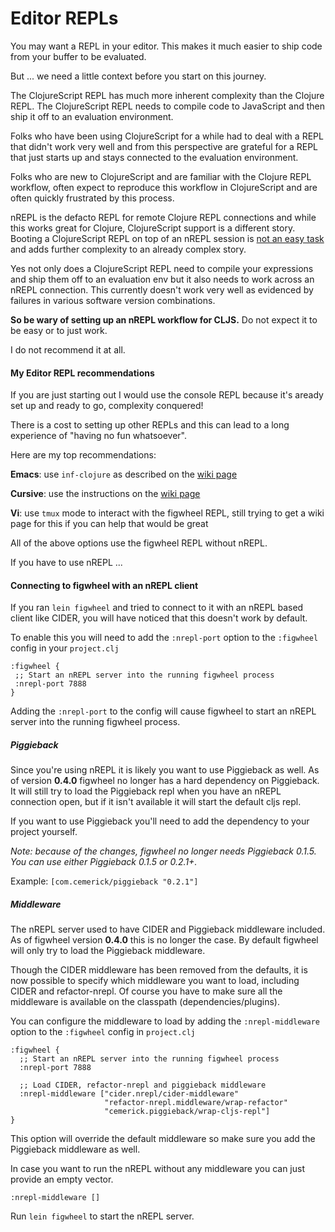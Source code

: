 # Editor REPLs

You may want a REPL in your editor. This makes it much easier to ship code
from your buffer to be evaluated.

But ... we need a little context before you start on this journey.

The ClojureScript REPL has much more inherent complexity than the
Clojure REPL. The ClojureScript REPL needs to compile code to
JavaScript and then ship it off to an evaluation environment.

Folks who have been using ClojureScript for a while had to deal with a
REPL that didn't work very well and from this perspective are grateful
for a REPL that just starts up and stays connected to the evaluation
environment.

Folks who are new to ClojureScript and are familiar with the Clojure
REPL workflow, often expect to reproduce this workflow in ClojureScript
and are often quickly frustrated by this process.

nREPL is the defacto REPL for remote Clojure REPL connections and
while this works great for Clojure, ClojureScript support is a
different story. Booting a ClojureScript REPL on top of an nREPL
session is [not an easy
task](https://github.com/cemerick/piggieback/blob/master/src/cemerick/piggieback.clj)
and adds further complexity to an already complex story.

Yes not only does a ClojureScript REPL need to compile your
expressions and ship them off to an evaluation env but it also needs
to work across an nREPL connection. This currently doesn't work very
well as evidenced by failures in various software version combinations.

**So be wary of setting up an nREPL workflow for CLJS.** Do not
expect it to be easy or to just work.

I do not recommend it at all.

#### My Editor REPL recommendations

If you are just starting out I would use the console REPL because it's
aready set up and ready to go, complexity conquered!

There is a cost to setting up other REPLs and this can lead to a long
experience of "having no fun whatsoever". 

Here are my top recommendations:

**Emacs**:   use `inf-clojure` as described on the [wiki page](https://github.com/bhauman/lein-figwheel/wiki/Running-figwheel-with-Emacs-Inferior-Clojure-Interaction-Mode)

**Cursive**: use the instructions on the [wiki page](https://github.com/bhauman/lein-figwheel/wiki/Running-figwheel-in-a-Cursive-Clojure-REPL)

**Vi**:      use `tmux` mode to interact with the figwheel REPL, still trying to get a wiki page for this if you can help that would be great

All of the above options use the figwheel REPL without nREPL.

If you have to use nREPL ...

#### Connecting to figwheel with an nREPL client

If you ran `lein figwheel` and tried to connect to it with an nREPL based
client like CIDER, you will have noticed that this doesn't work by default.

To enable this you will need to add the `:nrepl-port` option to the
`:figwheel` config in your `project.clj`
```
:figwheel {
 ;; Start an nREPL server into the running figwheel process
 :nrepl-port 7888
}
```

Adding the `:nrepl-port` to the config will cause figwheel to start an 
nREPL server into the running figwheel process.

##### Piggieback

Since you're using nREPL it is likely you want to use Piggieback as well.
As of version **0.4.0** figwheel no longer has a hard dependency on
Piggieback. It will still try to load the Piggieback repl when you have
an nREPL connection open, but if it isn't available it will start the
default cljs repl.

If you want to use Piggieback you'll need to add the dependency to your
project yourself.

*Note: because of the changes, figwheel no longer needs Piggieback 0.1.5.*
*You can use either Piggieback 0.1.5 or 0.2.1+.*

Example: `[com.cemerick/piggieback "0.2.1"]`

##### Middleware

The nREPL server used to have CIDER and Piggieback middleware included.
As of figwheel version **0.4.0** this is no longer the case.
By default figwheel will only try to load the Piggieback middleware.

Though the CIDER middleware has been removed from the defaults, it is now
possible to specify which middleware you want to load, including CIDER
and refactor-nrepl. Of course you have to make sure all the middleware is
available on the classpath (dependencies/plugins).

You can configure the middleware to load by adding the `:nrepl-middleware`
option to the `:figwheel` config in `project.clj`
```
:figwheel {
  ;; Start an nREPL server into the running figwheel process
  :nrepl-port 7888
  
  ;; Load CIDER, refactor-nrepl and piggieback middleware
  :nrepl-middleware ["cider.nrepl/cider-middleware"
                     "refactor-nrepl.middleware/wrap-refactor"
                     "cemerick.piggieback/wrap-cljs-repl"]
}
```

This option will override the default middleware so make sure you add
the Piggieback middleware as well.

In case you want to run the nREPL without any middleware you can just
provide an empty vector.
```
:nrepl-middleware []
```

Run `lein figwheel` to start the nREPL server.

